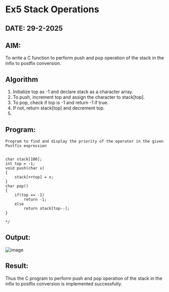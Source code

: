 # Ex5 Stack Operations
## DATE: 29-2-2025
## AIM:
To write a C function to perform push and pop operation of the stack in the infix to postfix conversion.

## Algorithm
1. Initialize top as -1 and declare stack as a character array. 
2. To push, increment top and assign the character to stack[top]. 
3. To pop, check if top is -1 and return -1 if true. 
4. If not, return stack[top] and decrement top.
5. 
## Program:
```
Program to find and display the priority of the operator in the given Postfix expression


char stack[100]; 
int top = -1; 
void push(char x) 
{ 
    stack[++top] = x; 
}  
char pop() 
{ 
    if(top == -1) 
        return -1; 
    else 
        return stack[top--]; 
}
  
*/
```

## Output:

![image](https://github.com/user-attachments/assets/eca9a9a7-6828-43ad-98e2-50480f8ac8e4)


## Result:
Thus the C program to perform push and pop operation of the stack in the infix to postfix conversion is implemented successfully.
